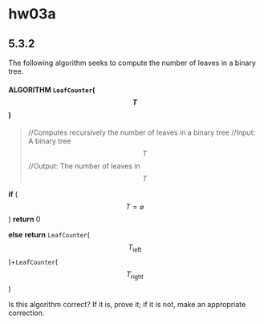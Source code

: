 # hw03a

## 5.3.2
The following algorithm seeks to compute the number of leaves in a binary tree.
#### ALGORITHM `LeafCounter`($$T$$)
> //Computes recursively the number of leaves in a binary tree
> //Input: A binary tree $$T$$
> //Output: The number of leaves in $$T$$

**if** ($$T=\varnothing$$) **return** 0

**else** **return** `LeafCounter`($$T_\text{left}$$)+`LeafCounter`($$T_\text{right}$$)

Is this algorithm correct? If it is, prove it; if it is not, make an appropriate correction.

